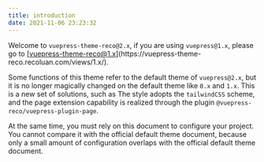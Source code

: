 ```yaml
---
title: introduction
date: 2021-11-06 23:23:32
---
```


Welcome to `vuepress-theme-reco@2.x`, if you are using `vuepress@1.x`, please go to [vuepress-theme-reco@1.x](https://vuepress-theme- reco.recoluan.com/views/1.x/).

Some functions of this theme refer to the default theme of `vuepress@2.x`, but it is no longer magically changed on the default theme like `0.x` and `1.x`. This is a new set of solutions, such as The style adopts the `tailwindCSS` scheme, and the page extension capability is realized through the plugin `@vuepress-reco/vuepress-plugin-page`.

At the same time, you must rely on this document to configure your project. You cannot compare it with the official default theme document, because only a small amount of configuration overlaps with the official default theme document.
